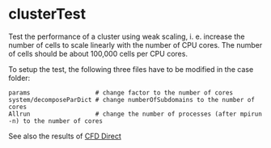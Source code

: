 # clusterTest

Test the performance of a cluster using weak scaling, i. e. increase the number of cells to scale linearly with the number of CPU cores. The number of cells should be about 100,000 cells per CPU cores.

To setup the test, the following three files have to be modified in the case folder:

    params                  # change factor to the number of cores
    system/decomposeParDict # change numberOfSubdomains to the number of cores
    Allrun                  # change the number of processes (after mpirun -n) to the number of cores
     
See also the results of [CFD Direct](https://cfd.direct/cloud/openfoam-hpc-aws-c5n/#weir-flow)
